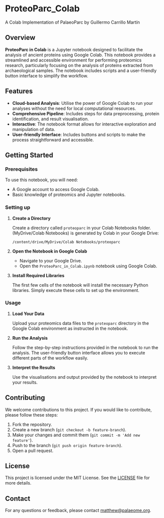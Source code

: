 # ProteoParc_Colab
A Colab Implementation of PalaeoParc by Guillermo Carrillo Martín 

## Overview

**ProteoParc in Colab** is a Jupyter notebook designed to facilitate the analysis of ancient proteins using Google Colab. This notebook provides a streamlined and accessible environment for performing proteomics research, particularly focusing on the analysis of proteins extracted from archaeological samples. The notebook includes scripts and a user-friendly button interface to simplify the workflow.

## Features

- **Cloud-based Analysis**: Utilise the power of Google Colab to run your analyses without the need for local computational resources.
- **Comprehensive Pipeline**: Includes steps for data preprocessing, protein identification, and result visualisation.
- **Interactive**: The notebook format allows for interactive exploration and manipulation of data.
- **User-friendly Interface**: Includes buttons and scripts to make the process straightforward and accessible.

## Getting Started

### Prerequisites

To use this notebook, you will need:

- A Google account to access Google Colab.
- Basic knowledge of proteomics and Jupyter notebooks.

### Setting up

1. **Create a Directory**

   Create a directory called `proteoparc` in your Colab Notebooks folder. (MyDrive/Colab Notebooks) is generated by Colab in your Google Drive:

   ```
   /content/drive/MyDrive/Colab Notebooks/proteoparc
   ```

2. **Open the Notebook in Google Colab**

   - Navigate to your Google Drive.
   - Open the `ProteoParc_in_Colab.ipynb` notebook using Google Colab.

3. **Install Required Libraries**

   The first few cells of the notebook will install the necessary Python libraries. Simply execute these cells to set up the environment.

### Usage

1. **Load Your Data**

   Upload your proteomics data files to the `proteoparc` directory in the Google Colab environment as instructed in the notebook.

2. **Run the Analysis**

   Follow the step-by-step instructions provided in the notebook to run the analysis. The user-friendly button interface allows you to execute different parts of the workflow easily.

3. **Interpret the Results**

   Use the visualisations and output provided by the notebook to interpret your results.

## Contributing

We welcome contributions to this project. If you would like to contribute, please follow these steps:

1. Fork the repository.
2. Create a new branch (`git checkout -b feature-branch`).
3. Make your changes and commit them (`git commit -m 'Add new feature'`).
4. Push to the branch (`git push origin feature-branch`).
5. Open a pull request.

## License

This project is licensed under the MIT License. See the [LICENSE](LICENSE) file for more details.

## Contact

For any questions or feedback, please contact [matthew@palaeome.org](mailto:matthew@palaeome.org).

